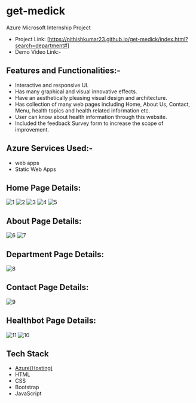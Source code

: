 # get-medick
Azure Microsoft Internship Project
- Project Link: [https://nithishkumar23.github.io/get-medick/index.html?search=department#]
- Demo Video Link:-

## Features and Functionalities:-
- Interactive and responsive UI.
- Has many graphical and visual innovative effects.
- Have an aesthetically pleasing visual design and architecture.
- Has collection of many web pages including Home, About Us, Contact, Menu, health topics and health related information etc.
- User can know about health information through this website.
- Included the feedback Survey form to increase the scope of improvement.

## Azure Services Used:-
- web apps
- Static Web Apps
## Home Page Details:
![1](https://user-images.githubusercontent.com/119150985/208115632-2e478830-86d4-4cd0-9a1c-108128016c92.png)
![2](https://user-images.githubusercontent.com/119150985/208115653-28eb2d1c-4322-42c6-ba43-79b577df5d71.png)
![3](https://user-images.githubusercontent.com/119150985/208115677-7920c7bb-4338-4f37-9278-38a513a5cdfc.png)
![4](https://user-images.githubusercontent.com/119150985/208115700-f0ad7e41-b015-42c8-9e11-251cbbc72cf1.png)
![5](https://user-images.githubusercontent.com/119150985/208115744-2ac5a2dc-6d99-4de3-b5c2-43d31865ee5a.png)
## About Page Details:
![6](https://user-images.githubusercontent.com/119150985/208115787-a42b491d-ebd7-41e5-a290-ca6a66838609.png)
![7](https://user-images.githubusercontent.com/119150985/208115866-4b3d51c3-f875-42bd-befd-e69cd1285672.png)
## Department Page Details:
![8](https://user-images.githubusercontent.com/119150985/208115950-c0f76198-f880-4495-a4cf-675f47a2e861.png)
## Contact Page Details:
![9](https://user-images.githubusercontent.com/119150985/208115977-174e569f-2819-4f7a-8efe-59ae007bb9ed.png)
## Healthbot Page Details:
![11](https://user-images.githubusercontent.com/119150985/208119745-08616abe-b12d-441b-ac71-c9bc4060d478.png)
![10](https://user-images.githubusercontent.com/119150985/208115991-31bbe313-5483-4250-b703-c75ac5448541.png)

## Tech Stack 

- [Azure(Hosting)](https://azure.microsoft.com/en-in/features/azure-portal/)
- HTML
- CSS
- Bootstrap
- JavaScript
